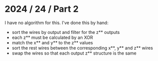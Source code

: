 # 2024 / 24 / Part 2

I have no algorithm for this. I've done this by hand:

- sort the wires by output and filter for the z** outputs
- each z** must be calculated by an XOR
- match the x** and y** to the z** values
- sort the rest wires between the corresponding x**, y** and z** wires
- swap the wires so that each output z** structure is the same
